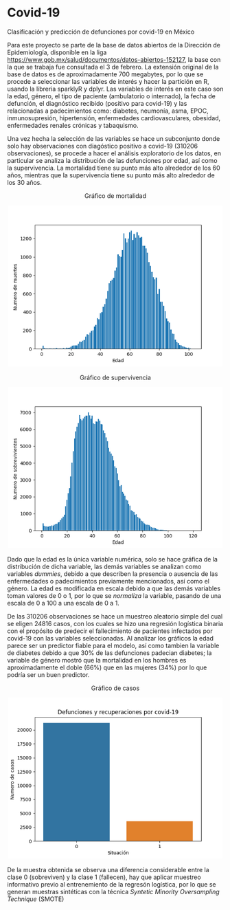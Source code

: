 # Covid-19
Clasificación y predicción de defunciones por covid-19 en México


Para este proyecto se parte de la base de datos abiertos de la Dirección de Epidemiología, disponible en la liga https://www.gob.mx/salud/documentos/datos-abiertos-152127, la base con la que se trabaja fue consultada el 3 de febrero. La extensión original de la base de datos es de aproximadamente 700 megabytes, por lo que se  procede a seleccionar las variables de interés y hacer la partición en R, usando la libreria sparklyR y dplyr. Las variables de interés en este caso son la edad, género, el tipo de paciente (ambulatorio o internado), la fecha de defunción, el diagnóstico recibido (positivo para covid-19) y las relacionadas a padecimientos como: diabetes, neumonía, asma, EPOC, inmunosupresión, hipertensión, enfermedades cardiovasculares, obesidad, enfermedades renales crónicas y tabaquismo.

Una vez hecha la selección de las variables se hace un subconjunto donde solo hay observaciones con diagóstico positivo a covid-19 (310206 observaciones), se procede a hacer el análisis exploratorio de los datos, en particular se analiza la distribución de las defunciones por edad, así como la supervivencia. La mortalidad tiene su punto más alto alrededor de los 60 años, mientras que la supervivencia tiene su punto más alto alrededor de los 30 años.

<p align="center">
  Gráfico de mortalidad 
</p>

<p align="center"> 
  <img width="500" src="https://github.com/Benjaminqc96/Covid-19/blob/main/coviddistmort.png">
</p>

<p align="center">
  Gráfico de supervivencia 
</p>

<p align="center">
  <img width="500" src="https://github.com/Benjaminqc96/Covid-19/blob/main/coviddistsob.png">
</p>


Dado que la edad es la única variable numérica, solo se hace gráfica de la distribución de dicha variable, las demás variables se analizan como variables *dummies*, debido a que describen la presencia o ausencia de las enfermedades o padecimientos previamente mencionados, así como el género. La edad es modificada en escala debido a que las demás variables toman valores de 0 o 1, por lo que se *normaliza* la variable, pasando de una escala de 0 a 100 a una escala de 0 a 1.


De las 310206 observaciones se hace un muestreo aleatorio simple del cual se eligen 24816 casos, con los cuales se hizo una regresión logística binaria con el propósito de predecir el fallecimiento de pacientes infectados por covid-19 con las variables seleccionadas. Al analizar los gráficos la edad parece ser un predictor fiable para el modelo, así como tambien la variable de diabetes debido a que 30% de las defunciones padecian diabetes; la variable de género mostró que la mortalidad en los hombres es aproximadamente el doble (66%) que en las mujeres (34%) por lo que podría ser un buen predictor. 

<p align="center">
  Gráfico de casos 
</p>

<p align="center">
  <img width="500" src="https://github.com/Benjaminqc96/Covid-19/blob/main/casos.png">
</p>


De la muestra obtenida se observa una diferencia considerable entre la clase 0 (sobreviven) y la clase 1 (fallecen), hay que aplicar muestreo informativo previo al entrenemiento de la regresón logística, por lo que se generan muestras sintéticas con la técnica *Syntetic Minority Oversampling Technique* (SMOTE)

